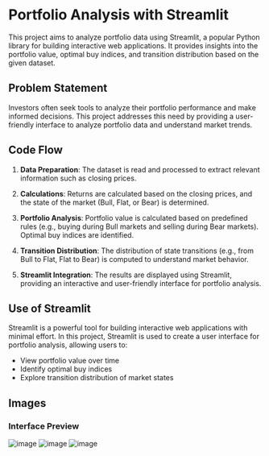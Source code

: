 # Portfolio Analysis with Streamlit

This project aims to analyze portfolio data using Streamlit, a popular Python library for building interactive web applications. It provides insights into the portfolio value, optimal buy indices, and transition distribution based on the given dataset.

## Problem Statement

Investors often seek tools to analyze their portfolio performance and make informed decisions. This project addresses this need by providing a user-friendly interface to analyze portfolio data and understand market trends.

## Code Flow

1. **Data Preparation**: The dataset is read and processed to extract relevant information such as closing prices.

2. **Calculations**: Returns are calculated based on the closing prices, and the state of the market (Bull, Flat, or Bear) is determined.

3. **Portfolio Analysis**: Portfolio value is calculated based on predefined rules (e.g., buying during Bull markets and selling during Bear markets). Optimal buy indices are identified.

4. **Transition Distribution**: The distribution of state transitions (e.g., from Bull to Flat, Flat to Bear) is computed to understand market behavior.

5. **Streamlit Integration**: The results are displayed using Streamlit, providing an interactive and user-friendly interface for portfolio analysis.

## Use of Streamlit

Streamlit is a powerful tool for building interactive web applications with minimal effort. In this project, Streamlit is used to create a user interface for portfolio analysis, allowing users to:

- View portfolio value over time
- Identify optimal buy indices
- Explore transition distribution of market states

## Images

### Interface Preview
![image](https://github.com/barath-sk17/sigma_hackathon/assets/127032804/7e2ad4df-b5e8-4467-b71b-6f0478db32b0)
![image](https://github.com/barath-sk17/sigma_hackathon/assets/127032804/b8bfa699-7701-4cf8-92f5-ea8d3b0e3883)
![image](https://github.com/barath-sk17/sigma_hackathon/assets/127032804/a068a683-ddc8-4835-9582-24ae4ce877f8)


